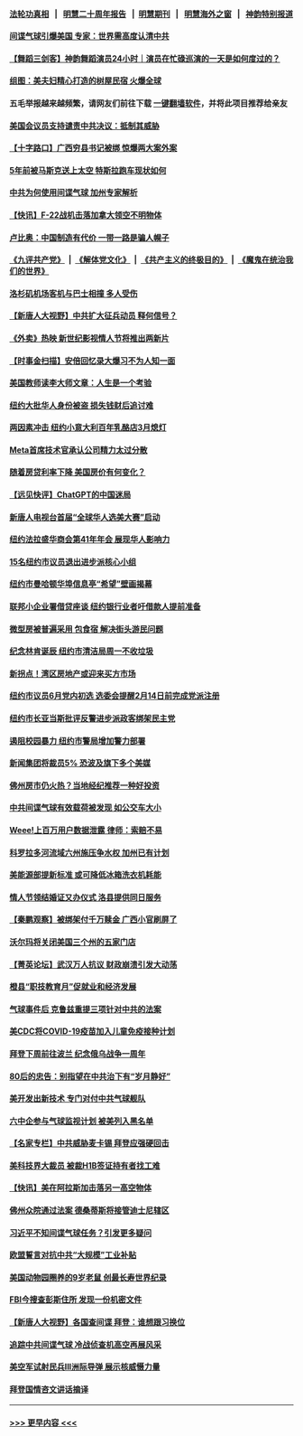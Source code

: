 #### [法轮功真相](https://github.com/gfw-breaker/truth/blob/master/README.md?t=0) &nbsp;&nbsp;|&nbsp;&nbsp; [明慧二十周年报告](https://github.com/gfw-breaker/mh-reports/blob/master/README.md?t=0) &nbsp;&nbsp;|&nbsp;&nbsp;[明慧期刊](https://github.com/gfw-breaker/mh-qikan) &nbsp;&nbsp;|&nbsp;&nbsp; [明慧海外之窗](https://github.com/gfw-breaker/mh-news/blob/master/README.md?t=0) &nbsp;&nbsp;|&nbsp;&nbsp; [神韵特别报道](https://github.com/gfw-breaker/mh-news/blob/master/shenyun.md?t=0)
#### [间谍气球引爆美国 专家：世界需高度认清中共](../pages/nsc412/n13927236.md?t=02121243) 
#### [【舞蹈三剑客】神韵舞蹈演员24小时｜演员在忙碌巡演的一天是如何度过的？](../pages/nsc412/n13927738.md?t=02121243) 
#### [组图：美夫妇精心打造的树屋民宿 火爆全球](../pages/nsc412/n13927474.md?t=02121243) 
#### 五毛举报越来越频繁，请网友们前往下载 [一键翻墙软件](https://github.com/gfw-breaker/ssr-accounts)，并将此项目推荐给亲友
#### [美国会议员支持谴责中共决议：抵制其威胁](../pages/nsc412/n13927509.md?t=02121243) 
#### [【十字路口】广西穷县书记被绑 惊爆两大案外案](../pages/nsc412/n13927637.md?t=02121243) 
#### [5年前被马斯克送上太空 特斯拉跑车现状如何](../pages/nsc412/n13927763.md?t=02121243) 
#### [中共为何使用间谍气球 加州专家解析](../pages/nsc412/n13926703.md?t=02121243) 
#### [【快讯】F-22战机击落加拿大领空不明物体](../pages/nsc412/n13927769.md?t=02121243) 
#### [卢比奥：中国制造有代价 一带一路是骗人幌子](../pages/nsc412/n13927248.md?t=02121243) 
#### [《九评共产党》](https://github.com/begood0513/9ping.md/blob/master/README.md) &nbsp;|&nbsp; [《解体党文化》](../../../../jtdwh.md/blob/master/README.md)  &nbsp;|&nbsp; [《共产主义的终极目的》](../../../../gczydzjmd.md/blob/master/README.md) &nbsp;|&nbsp; [《魔鬼在统治我们的世界》](../../../../mgztzwmdsj.md/blob/master/README.md) 
#### [洛杉矶机场客机与巴士相撞 多人受伤](../pages/nsc412/n13927750.md?t=02121243) 
#### [【新唐人大视野】中共扩大征兵动员 释何信号？](../pages/nsc412/n13927703.md?t=02121243) 
#### [《外卖》热映 新世纪影视情人节将推出两新片](../pages/nsc412/n13927694.md?t=02121243) 
#### [【时事金扫描】安倍回忆录大爆习不为人知一面](../pages/nsc412/n13927692.md?t=02121243) 
#### [美国教师读李大师文章：人生是一个考验](../pages/nsc412/n13927690.md?t=02121243) 
#### [纽约大批华人身份被盗 损失钱财后追讨难](../pages/nsc412/n13927447.md?t=02121243) 
#### [两因素冲击 纽约小意大利百年乳酪店3月熄灯](../pages/nsc412/n13927452.md?t=02121243) 
#### [Meta首席技术官承认公司精力太过分散](../pages/nsc412/n13927648.md?t=02121243) 
#### [随着房贷利率下降 美国房价有何变化？](../pages/nsc412/n13927408.md?t=02121243) 
#### [【远见快评】ChatGPT的中国迷局](../pages/nsc412/n13927305.md?t=02121243) 
#### [新唐人电视台首届“全球华人选美大赛”启动](../pages/nsc412/n13927471.md?t=02121243) 
#### [纽约法拉盛华商会第41年年会 展现华人影响力](../pages/nsc412/n13927467.md?t=02121243) 
#### [15名纽约市议员退出进步派核心小组](../pages/nsc412/n13927439.md?t=02121243) 
#### [纽约市曼哈顿华埠信息亭“希望”壁画揭幕](../pages/nsc412/n13927455.md?t=02121243) 
#### [联邦小企业署借贷座谈 纽约银行业者吁借款人提前准备](../pages/nsc412/n13927424.md?t=02121243) 
#### [微型房被普遍采用 包食宿 解决街头游民问题](../pages/nsc412/n13927442.md?t=02121243) 
#### [纪念林肯诞辰 纽约市清洁局周一不收垃圾](../pages/nsc412/n13927441.md?t=02121243) 
#### [新拐点！湾区房地产或迎来买方市场](../pages/nsc412/n13927436.md?t=02121243) 
#### [纽约市议员6月党内初选 选委会提醒2月14日前完成党派注册](../pages/nsc412/n13927426.md?t=02121243) 
#### [纽约市长亚当斯批评反警进步派政客绑架民主党](../pages/nsc412/n13927428.md?t=02121243) 
#### [遏阻校园暴力 纽约市警局增加警力部署](../pages/nsc412/n13927430.md?t=02121243) 
#### [新闻集团将裁员5% 恐波及旗下多个美媒](../pages/nsc412/n13927314.md?t=02121243) 
#### [佛州房市仍火热？当地经纪推荐一种好投资](../pages/nsc412/n13927405.md?t=02121243) 
#### [中共间谍气球有效载荷被发现 如公交车大小](../pages/nsc412/n13927327.md?t=02121243) 
#### [Weee!上百万用户数据泄露 律师：索赔不易](../pages/nsc412/n13927401.md?t=02121243) 
#### [科罗拉多河流域六州施压争水权 加州已有计划](../pages/nsc412/n13927378.md?t=02121243) 
#### [美能源部提新标准 或可降低冰箱洗衣机耗能](../pages/nsc412/n13927294.md?t=02121243) 
#### [情人节领结婚证又办仪式 洛县提供同日服务](../pages/nsc412/n13927348.md?t=02121243) 
#### [【秦鹏观察】被绑架付千万赎金 广西小官刷屏了](../pages/nsc412/n13927300.md?t=02121243) 
#### [沃尔玛将关闭美国三个州的五家门店](../pages/nsc412/n13927295.md?t=02121243) 
#### [【菁英论坛】武汉万人抗议 财政崩溃引发大动荡](../pages/nsc412/n13927204.md?t=02121243) 
#### [橙县“职技教育月”促就业和经济发展](../pages/nsc412/n13927310.md?t=02121243) 
#### [气球事件后 克鲁兹重提三项针对中共的法案](../pages/nsc412/n13927256.md?t=02121243) 
#### [美CDC将COVID-19疫苗加入儿童免疫接种计划](../pages/nsc412/n13927291.md?t=02121243) 
#### [拜登下周前往波兰 纪念俄乌战争一周年](../pages/nsc412/n13927268.md?t=02121243) 
#### [80后的忠告：别指望在中共治下有“岁月静好”](../pages/nsc412/n13927278.md?t=02121243) 
#### [美开发出新技术 专门对付中共气球舰队](../pages/nsc412/n13927288.md?t=02121243) 
#### [六中企参与气球监视计划 被美列入黑名单](../pages/nsc412/n13927280.md?t=02121243) 
#### [【名家专栏】中共威胁麦卡锡 拜登应强硬回击](../pages/nsc412/n13927135.md?t=02121243) 
#### [美科技界大裁员 被裁H1B签证持有者找工难](../pages/nsc412/n13927276.md?t=02121243) 
#### [【快讯】美在阿拉斯加击落另一高空物体](../pages/nsc412/n13927261.md?t=02121243) 
#### [佛州众院通过法案 德桑蒂斯将接管迪士尼辖区](../pages/nsc412/n13926652.md?t=02121243) 
#### [习近平不知间谍气球任务？引发更多疑问](../pages/nsc412/n13927245.md?t=02121243) 
#### [欧盟誓言对抗中共“大规模”工业补贴](../pages/nsc412/n13927206.md?t=02121243) 
#### [美国动物园圈养的9岁老鼠 创最长寿世界纪录](../pages/nsc412/n13927229.md?t=02121243) 
#### [FBI今搜查彭斯住所 发现一份机密文件](../pages/nsc412/n13927240.md?t=02121243) 
#### [【新唐人大视野】各国查间谍 拜登：谁想跟习换位](../pages/nsc412/n13927198.md?t=02121243) 
#### [追踪中共间谍气球 冷战侦查机高空再展风采](../pages/nsc412/n13927205.md?t=02121243) 
#### [美空军试射民兵III洲际导弹 展示核威慑力量](../pages/nsc412/n13927219.md?t=02121243) 
#### [拜登国情咨文讲话摘译](../pages/nsc412/n13927210.md?t=02121243) 

----
#### [ >>> 更早内容 <<< ](../indexes/nsc412-earlier.md)
